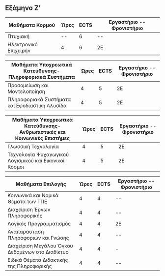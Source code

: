 Εξάμηνο Ζ'
-----------------------------------------------------------------------------------------------------------------------------------


| Μαθήματα Κορμού  |     Ώρες   |    ECTS       | Εργαστήριο -- Φρονιστήριο|
| ------------- | ------------- | ------------- |  --------- |
|  Πτυχιακή | --  |    6   |     --       |
|  Ηλεκτρονικό Επιχειρήν | 4  |     6    |       2Ε     |


| Μαθήματα Υποχρεωτικά Κατεύθυνσης-Πληροφοριακά Συστήματα  |     Ώρες   |    ECTS       | Εργαστήριο -- Φρονιστήριο|
| ------------- | ------------- | ------------- |  --------- |
|  Προσομείωση και Μοντελοποίηση | 4  |    5   |     2Ε       |
|  Πληροφοριακά Συστήματα και Εφοδιαστική Αλυσίδα | 4  |     5   |       2Ε     |


| Μαθήματα Υποχρεωτικά Κατεύθυνσης-Ανθρωπιστικές και Κοινωνικές Επιστήμες  |     Ώρες   |    ECTS       | Εργαστήριο -- Φρονιστήριο|
| ------------- | ------------- | ------------- |  --------- |
|  Γλωσσική Τεχνολογία | 4  |    5 |     2Ε       |
|  Τεχνολογία Ψυχαγωγικού Λογισμικού και Εικονικοί Κόσμοι | 4  |     5    |       2Ε     |


| Μαθήματα Επιλογής  |     Ώρες   |    ECTS       | Εργαστήριο -- Φρονιστήριο|
| ------------- | ------------- | ------------- |  --------- |
|  Κοινωνικά και Νομικά Θέματα των ΤΠΕ | 4  |    4   |     --       |
|  Διαχείριση Έργων Πληροφορικής | 4  |     4    |       --     |
|  Λογικός Προγραμματισμός | 4 | 4 | 2Ε |
|  Αναπαράσταση Πληροφοριών και Γνώσης | 4 | 4 | -- |
|  Διαχείριση Μεγάλου Όγκου Δεδομένων στο Διαδίκτυο  | 4 | 4 | - |
|  Ειδικά Θέματα Διδακτικής της Πληροφορικής | 4 | 4 | -- |





